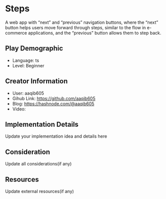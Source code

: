 # Steps

A web app with “next” and “previous” navigation buttons, where the “next” button helps users move forward through steps, similar to the flow in e-commerce applications, and the “previous” button allows them to step back.

## Play Demographic

- Language: ts
- Level: Beginner

## Creator Information

- User: aaqib605
- Gihub Link: https://github.com/aaqib605
- Blog: https://hashnode.com/@aaqib605
- Video: 

## Implementation Details

Update your implementation idea and details here

## Consideration

Update all considerations(if any)

## Resources

Update external resources(if any)
